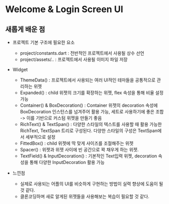 # Welcome & Login Screen UI

## 새롭게 배운 점

- 프로젝트 기본 구조에 필요한 요소

  - project/constants.dart : 전반적인 프로젝트에서 사용될 상수 선언
  - project/assets/.. : 프로젝트에서 사용될 이미지 파일 저장

- Widget

  - ThemeData() : 프로젝트에서 사용되는 여러 UI적인 테마들을 공통적으로 관리하는 위젯
  - Expanded() : child 위젯의 크기를 확장하는 위젯, flex 속성을 통해 비율 설정 가능
  - Container() & BoxDecoration() : Container 위젯의 decoration 속성에 BoxDecoration 인스턴스를 넘겨주어 활용 가능, 세트로 사용하기에 좋은 조합 -> 이를 기반으로 커스텀 위젯을 만들기 좋음
  - RichText() & TextSpan() : 다양한 스타일의 텍스트를 사용할 때 활용 가능한 RichText, TextSpan 트리로 구성된다. 다양한 스타일의 구성은 TextSpan에서 세부적으로 설정
  - FittedBox() : child 위젯에 딱 맞게 사이즈를 조절해주는 위젯
  - Spacer() : 위젯과 위젯 사이에 빈 공간으로 꽉 채우게 하는 위젯.
  - TextField() & InputDecoration() : 기본적인 Text입력 위젯, decoration 속성을 통해 다양한 InputDecoration 활용 가능

- 느낀점

  - 실제로 사용되는 어플의 UI를 비슷하게 구현하는 방법이 실력 향상에 도움이 될 것 같다.
  - 클론코딩하며 새로 알게된 위젯들을 사용해보는 복습이 필요할 것 같다.
